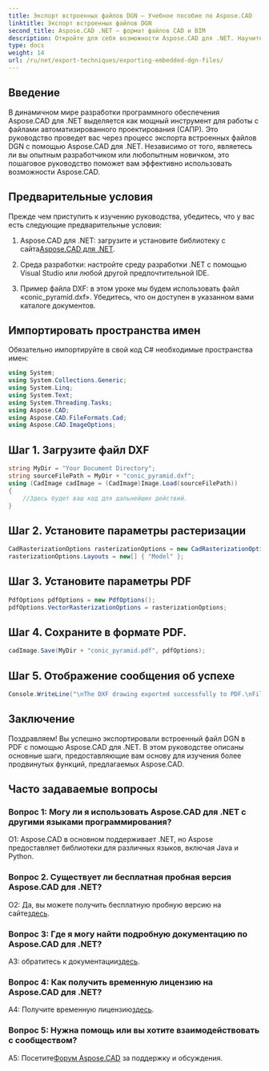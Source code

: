 ```yaml
---
title: Экспорт встроенных файлов DGN — Учебное пособие по Aspose.CAD
linktitle: Экспорт встроенных файлов DGN
second_title: Aspose.CAD .NET — формат файлов CAD и BIM
description: Откройте для себя возможности Aspose.CAD для .NET. Научитесь легко экспортировать встроенные файлы DGN в PDF с помощью этого пошагового руководства.
type: docs
weight: 14
url: /ru/net/export-techniques/exporting-embedded-dgn-files/
---
```

## Введение

В динамичном мире разработки программного обеспечения Aspose.CAD для .NET выделяется как мощный инструмент для работы с файлами автоматизированного проектирования (САПР). Это руководство проведет вас через процесс экспорта встроенных файлов DGN с помощью Aspose.CAD для .NET. Независимо от того, являетесь ли вы опытным разработчиком или любопытным новичком, это пошаговое руководство поможет вам эффективно использовать возможности Aspose.CAD.

## Предварительные условия

Прежде чем приступить к изучению руководства, убедитесь, что у вас есть следующие предварительные условия:

1.  Aspose.CAD для .NET: загрузите и установите библиотеку с сайта[Aspose.CAD для .NET](https://releases.aspose.com/cad/net/).

2. Среда разработки: настройте среду разработки .NET с помощью Visual Studio или любой другой предпочтительной IDE.

3. Пример файла DXF: в этом уроке мы будем использовать файл «conic_pyramid.dxf». Убедитесь, что он доступен в указанном вами каталоге документов.

## Импортировать пространства имен

Обязательно импортируйте в свой код C# необходимые пространства имен:

```csharp
using System;
using System.Collections.Generic;
using System.Linq;
using System.Text;
using System.Threading.Tasks;
using Aspose.CAD;
using Aspose.CAD.FileFormats.Cad;
using Aspose.CAD.ImageOptions;
```

## Шаг 1. Загрузите файл DXF

```csharp
string MyDir = "Your Document Directory";
string sourceFilePath = MyDir + "conic_pyramid.dxf";
using (CadImage cadImage = (CadImage)Image.Load(sourceFilePath))
{
    //Здесь будет ваш код для дальнейших действий.
}
```

## Шаг 2. Установите параметры растеризации

```csharp
CadRasterizationOptions rasterizationOptions = new CadRasterizationOptions();
rasterizationOptions.Layouts = new[] { "Model" };
```

## Шаг 3. Установите параметры PDF

```csharp
PdfOptions pdfOptions = new PdfOptions();
pdfOptions.VectorRasterizationOptions = rasterizationOptions;
```

## Шаг 4. Сохраните в формате PDF.

```csharp
cadImage.Save(MyDir + "conic_pyramid.pdf", pdfOptions);
```

## Шаг 5. Отображение сообщения об успехе

```csharp
Console.WriteLine("\nThe DXF drawing exported successfully to PDF.\nFile saved at " + MyDir);
```

## Заключение

Поздравляем! Вы успешно экспортировали встроенный файл DGN в PDF с помощью Aspose.CAD для .NET. В этом руководстве описаны основные шаги, предоставляющие вам основу для изучения более продвинутых функций, предлагаемых Aspose.CAD.

## Часто задаваемые вопросы

### Вопрос 1: Могу ли я использовать Aspose.CAD для .NET с другими языками программирования?

О1: Aspose.CAD в основном поддерживает .NET, но Aspose предоставляет библиотеки для различных языков, включая Java и Python.

### Вопрос 2. Существует ли бесплатная пробная версия Aspose.CAD для .NET?

 О2: Да, вы можете получить бесплатную пробную версию на сайте[здесь](https://releases.aspose.com/).

### Вопрос 3: Где я могу найти подробную документацию по Aspose.CAD для .NET?

 A3: обратитесь к документации[здесь](https://reference.aspose.com/cad/net/).

### Вопрос 4: Как получить временную лицензию на Aspose.CAD для .NET?

 A4: Получите временную лицензию[здесь](https://purchase.aspose.com/temporary-license/).

### Вопрос 5: Нужна помощь или вы хотите взаимодействовать с сообществом?

A5: Посетите[Форум Aspose.CAD](https://forum.aspose.com/c/cad/19) за поддержку и обсуждения.